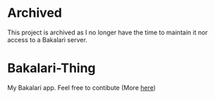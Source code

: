 # Archived
This project is archived as I no longer have the time to maintain it nor access to a Bakalari server.

# Bakalari-Thing
My Bakalari app.
Feel free to contibute (More <a href="https://github.com/Bertik23/Bakalari-Thing/wiki/Contibuting">here</a>)

